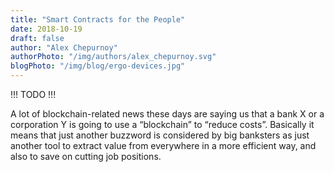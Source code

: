 ```yaml
---
title: "Smart Contracts for the People"
date: 2018-10-19
draft: false
author: "Alex Chepurnoy"
authorPhoto: "/img/authors/alex_chepurnoy.svg"
blogPhoto: "/img/blog/ergo-devices.jpg"
---
```

!!! TODO  !!!

A lot of blockchain-related news these days are saying us that a bank X or a corporation Y is going to use a “blockchain” to “reduce costs”. Basically it means that just another buzzword is considered by big banksters as just another tool to extract value from everywhere in a more efficient way, and also to save on cutting job positions.


